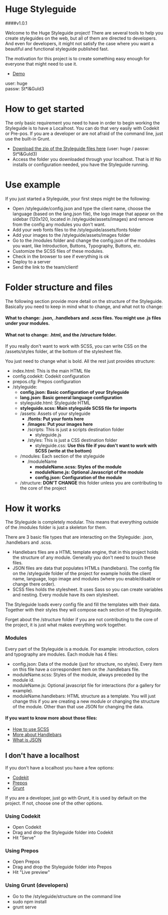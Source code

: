 # Huge Styleguide
####v1.0.1 

Welcome to the Huge Styleguide project! There are several tools to help you create styleguides on the web, but all of them are directed to developers. And even for developers, it might not satisfy the case where you want a beautiful and functional styleguide published fast.

The motivation for this project is to create something easy enough for everyone that might need to use it.

- [Demo](http://brasil.proto.hugeinc.com/huge-styleguide/)

user: huge  
passw: St*l&GuId3
  
# How to get started
The only basic requirement you need to have in order to begin working the Styleguide is to have a Localhost. You can do that very easily with Codekit or Pre-pos. If you are a developer or are not afraid of the command line, just use the built-in Grunt.

- [Download the zip of the Styleguide files here](http://brasil.proto.hugeinc.com/huge-styleguide/downloads/styleguide_v1.0.1.zip) (user: huge / passw: St*l&GuId3)
- Access the folder you downloaded through your localhost. That is it! No installs or configuration needed, you have the Styleguide running.
  
# Use example
If you just started a Styleguide, your first steps might be the following:

- Open /styleguide/config.json and type the client name, choose the language (based on the lang.json file), the logo image that appear on the sidebar (120x120, located in /styleguide/assets/images) and remove from the config any modules you don't want.
- Add your web fonts files to the /styleguide/assets/fonts folder
- Add your images to the /styleguide/assets/images folder
- Go to the /modules folder and change the config.json of the modules you want, like Introduction, Buttons, Typography, Buttons, etc.
- Customize the SCSS files of these modules.
- Check in the browser to see if everything is ok
- Deploy to a server
- Send the link to the team/client!
  
# Folder structure and files
The following section provide more detail on the structure of the Styleguide. Basically you need to keep in mind what to change, and what not to change:

#### What to change: .json, .handlebars and .scss files. You might use .js files under your modules.
#### What not to change: .html, and the /structure folder.  
  
If you really don't want to work with SCSS, you can write CSS on the /assets/styles folder, at the bottom of the stylesheet file.
  
You just need to change what is bold. All the rest just provides structure:
  
- index.html: This is the main HTML file
- config.codekit: Codekit configuration
- prepos.cfg: Prepos configuration
- /styleguide:
	- **config.json: Basic configuration of your Styleguide**
	- **lang.json: Basic general language configuration**
	- styleguide.html: Styleguide HTML
	- **styleguide.scss: Main styleguide SCSS file for imports**
	- /assets: Assets of your styleguide
		- **/fonts: Put your fonts here**
		- **/images: Put your images here**
		- /scripts: This is just a scripts destination folder
			- styleguide.js
		- /styles: This is just a CSS destination folder
			- styleguide.css: **Use this file if you don't want to work with SCSS (write at the bottom)**
	- /modules: Each section of the styleguide
		- /moduleName
			- **moduleName.scss: Styles of the module**
			- **moduleName.js: Optional Javascript of the module**
			- **config.json: Configuration of the module**
	- /structure: **DON'T CHANGE** this folder unless you are contributing to the core of the project
  
# How it works
The Styleguide is completely modular. This means that everything outside of the /modules folder is just a skeleton for them.

There are 3 basic file types that are interacting on the Styleguide: .json, .handlebars and .scss.

- Handlebars files are a HTML template engine, that in this project holds the structure of any module. Generally you don't need to touch these files.
- JSON files are data that populates HTMLs (handlebars). The config file on the /styleguide folder of the project for example holds the client name, language, logo image and modules (where you enable/disable or change there order).
- SCSS files holds the stylesheet. It uses Sass so you can create variables and nesting. Every module have its own stylesheet.

The Styleguide loads every config file and fill the templates with their data. Together with their styles they will compose each section of the Styleguide.

Forget about the /structure folder if you are not contributing to the core of the project, it is just what makes everything work together.
  
### Modules
Every part of the Styleguide is a module. For example: introduction, colors and typography are modules. Each module has 4 files:

- config.json: Data of the module (just for structure, no styles). Every item on this file have a correspondent item on the .handlebars file.
- moduleName.scss: Styles of the module, always preceded by the module id.
- moduleName.js: Optional javascript file for interactions (for a gallery for example).
- moduleName.handlebars: HTML structure as a template. You will just change this if you are creating a new module or changing the structure of the module. Other than that use JSON for changing the data.

#### If you want to know more about those files:
- [How to use SCSS](http://sass-lang.com/guide)
- [More about Handlebars](http://handlebarsjs.com/)
- [What is JSON](http://www.w3schools.com/json/)

## I don't have a localhost
If you don't have a localhost you have a few options:  
- [Codekit](https://incident57.com/codekit/)  
- [Prepos](https://prepros.io/)  
- [Grunt](http://gruntjs.com/)

If you are a developer, just go with Grunt, it is used by default on the project. If not, choose one of the other options.

### Using Codekit
- Open Codekit
- Drag and drop the Styleguide folder into Codekit
- Hit "Serve"

### Using Prepos
- Open Prepos
- Drag and drop the Styleguide folder into Prepos
- Hit "Live preview"

### Using Grunt (developers)
- Go to the /styleguide/structure on the command line
- sudo npm install
- grunt serve